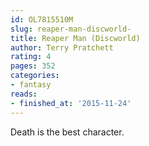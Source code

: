 ```yaml
---
id: OL7815510M
slug: reaper-man-discworld-
title: Reaper Man (Discworld)
author: Terry Pratchett
rating: 4
pages: 352
categories:
- fantasy
reads:
- finished_at: '2015-11-24'
---
```

Death is the best character.
